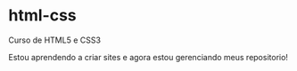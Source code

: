 # html-css
 Curso de HTML5 e CSS3

Estou aprendendo a criar sites e agora estou gerenciando meus repositorio!